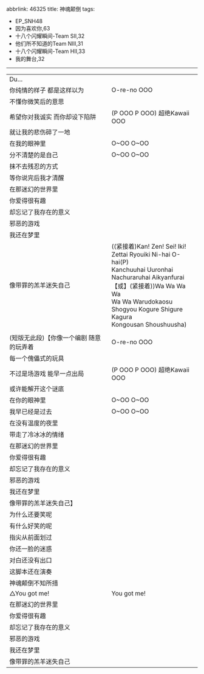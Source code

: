 abbrlink: 46325
title: 神魂颠倒
tags:
  - EP_SNH48
  - 因为喜欢你,63
  - 十八个闪耀瞬间-Team SII,32
  - 他们所不知道的Team NIII,31
  - 十八个闪耀瞬间-Team HII,33
  - 我的舞台,32
---
|      |      |
|--|--|
|Du…|      |
|你纯情的样子 都是这样以为|O-re-no OOO|
|不懂你微笑后的意思||
|希望你对我诚实 而你却设下陷阱|(P OOO P OOO) 超绝Kawaii OOO|
|就让我的悲伤碎了一地|      |
|在我的眼神里|O~OO O~OO|
|分不清楚的是自己|O~OO O~OO|
|抹不去残忍的方式|      |
|等你说完后我才清醒|      |
|在那迷幻的世界里|      |
|你爱得很有趣|      |
|却忘记了我存在的意义|      |
|邪恶的游戏|      |
|我还在梦里|      |
|像带罪的羔羊迷失自己|((紧接着)Kan! Zen! Sei! Iki!<br>Zettai Ryouiki Ni-hai O-hai(P)<br>Kanchuuhai Uuronhai<br>Nachuraruhai Aikyanfurai<br>【或】(紧接着))Wa Wa Wa Wa <br>Wa Wa Warudokaosu<br>Shogyou Kogure Shigure Kagura<br>Kongousan Shoushuusha)|
|      |      |
|(短版无此段)【你像一个编剧 随意的玩弄着|O-re-no OOO|
|每一个傀儡式的玩具||
|不过是场游戏 能早一点出局|(P OOO P OOO) 超绝Kawaii OOO|
|或许能解开这个谜底|      |
|在你的眼神里|O~OO O~OO|
|我早已经是过去|O~OO O~OO|
|在没有温度的夜里|      |
|带走了冷冰冰的情绪|      |
|在那迷幻的世界里|      |
|你爱得很有趣|      |
|却忘记了我存在的意义|      |
|邪恶的游戏|      |
|我还在梦里|      |
|像带罪的羔羊迷失自己】|      |
|为什么还要笑呢|      |
|有什么好笑的呢|      |
|指尖从前面划过|      |
|你还一脸的迷惑|      |
|对白还没有出口|      |
|这脚本还在演奏|      |
|神魂颠倒不知所措|      |
|△You got me!|You got me!|
|在那迷幻的世界里|      |
|你爱得很有趣|      |
|却忘记了我存在的意义|      |
|邪恶的游戏|      |
|我还在梦里|      |
|像带罪的羔羊迷失自己|      |
